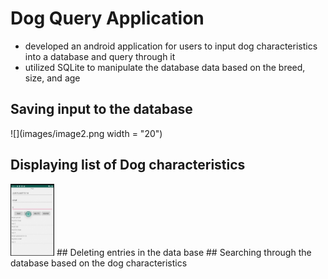 # Dog Query Application
- developed an android application for users to input dog characteristics into a database and query through it
- utilized SQLite to manipulate the database data based on the breed, size, and age
## Saving input to the database
![](images/image2.png width = "20")
## Displaying list of Dog characteristics
<img src=images/image3.png width= "70">
## Deleting entries in the data base
## Searching through the database based on the dog characteristics 
